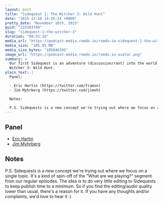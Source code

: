 ```yaml
---
layout: post
title: "Sidequest 1: The Witcher 3: Wild Hunt"
date: "2015-11-16 14:26:24 +0000"
pretty_date: "November 16th, 2015"
guid: "233303789"
slug: "sidequest-1-the-witcher-3"
duration: "00:55:18"
media_url: "https://podcast-media.romdo.io/romdo-io-sidequest-1-the-witcher-3.mp3"
media_size: "105.05 MB"
media_size_bytes: "105046395"
image_url: "https://podcast-media.romdo.io/romdo-io-avatar.png"
summary: >-
  Our first Sidequest is an adventure (discussion/rant) into the world of The
  Witcher 3: Wild Hunt.
plain_text: |
  Panel:

  - Eric Hartin (https://twitter.com/fraeon)
  - Jim Myhrberg (https://twitter.com/jimeh)

  Notes:

  P.S. Sidequests is a new concept we're trying out where we focus on a single topic. It's a kind of spin-off of the "What are we playing?" segment from our regular episodes. The idea is to do very little editing to Sidequests to keep publish time to a minimum. So if you find the editing/audio quality lower than usual, there's a reason for it. If you have any thoughts and/or complaints, we'd love to hear it :)
---
```


## Panel

- [Eric Hartin](https://twitter.com/fraeon)
- [Jim Myhrberg](https://twitter.com/jimeh)

## Notes

P.S. Sidequests is a new concept we're trying out where we focus on a single
topic. It's a kind of spin-off of the "What are we playing?" segment from our
regular episodes. The idea is to do very little editing to Sidequests to keep
publish time to a minimum. So if you find the editing/audio quality lower than
usual, there's a reason for it. If you have any thoughts and/or complaints, we'd
love to hear it :)
